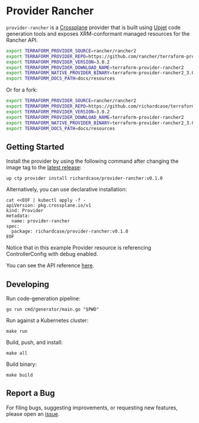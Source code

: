 # Provider Rancher

`provider-rancher` is a [Crossplane](https://crossplane.io/) provider that
is built using [Upjet](https://github.com/upbound/upjet) code
generation tools and exposes XRM-conformant managed resources for the
Rancher API.

```bash
export TERRAFORM_PROVIDER_SOURCE=rancher/rancher2
export TERRAFORM_PROVIDER_REPO=https://github.com/rancher/terraform-provider-rancher2
export TERRAFORM_PROVIDER_VERSION=3.0.2
export TERRAFORM_PROVIDER_DOWNLOAD_NAME=terraform-provider-rancher2
export TERRAFORM_NATIVE_PROVIDER_BINARY=terraform-provider-rancher2_3.0.2_x5
export TERRAFORM_DOCS_PATH=docs/resources
```

Or for a fork:

```bash
export TERRAFORM_PROVIDER_SOURCE=rancher/rancher2
export TERRAFORM_PROVIDER_REPO=https://github.com/richardcase/terraform-provider-rancher2
export TERRAFORM_PROVIDER_VERSION=3.0.2
export TERRAFORM_PROVIDER_DOWNLOAD_NAME=terraform-provider-rancher2
export TERRAFORM_NATIVE_PROVIDER_BINARY=terraform-provider-rancher2_3.0.2_x5
export TERRAFORM_DOCS_PATH=docs/resources
```

## Getting Started

Install the provider by using the following command after changing the image tag
to the [latest release](https://marketplace.upbound.io/providers/richardcase/provider-rancher):
```
up ctp provider install richardcase/provider-rancher:v0.1.0
```

Alternatively, you can use declarative installation:
```
cat <<EOF | kubectl apply -f -
apiVersion: pkg.crossplane.io/v1
kind: Provider
metadata:
  name: provider-rancher
spec:
  package: richardcase/provider-rancher:v0.1.0
EOF
```

Notice that in this example Provider resource is referencing ControllerConfig with debug enabled.

You can see the API reference [here](https://doc.crds.dev/github.com/richardcase/provider-rancher).

## Developing

Run code-generation pipeline:
```console
go run cmd/generator/main.go "$PWD"
```

Run against a Kubernetes cluster:

```console
make run
```

Build, push, and install:

```console
make all
```

Build binary:

```console
make build
```

## Report a Bug

For filing bugs, suggesting improvements, or requesting new features, please
open an [issue](https://github.com/richardcase/provider-rancher/issues).
